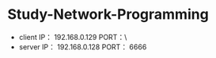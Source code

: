 # Study-Network-Programming
* client IP： 192.168.0.129   PORT：\
* server IP： 192.168.0.128   PORT： 6666 
